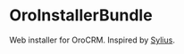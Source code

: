 OroInstallerBundle
==================

Web installer for OroCRM. Inspired by [Sylius](https://github.com/Sylius/SyliusInstallerBundle).